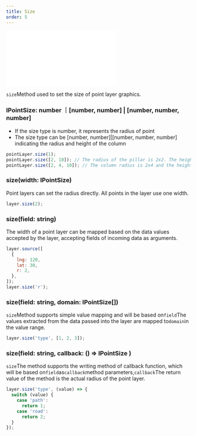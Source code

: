 ```yaml
---
title: Size
order: 5
---
```


<embed src="@/docs/api/common/style.md"></embed>

`size`Method used to set the size of point layer graphics.

### IPointSize: number ｜\[number, number] | \[number, number, number]

* If the size type is number, it represents the radius of point
* The size type can be \[number, number]|\[number, number, number] indicating the radius and height of the column

```javascript
pointLayer.size(1);
pointLayer.size([2, 10]); // The radius of the pillar is 2x2. The height is 10
pointLayer.size([2, 4, 10]); // The column radius is 2x4 and the height is 10
```

### size(width: IPointSize)

Point layers can set the radius directly. All points in the layer use one width.

```js
layer.size(2);
```

### size(field: string)

The width of a point layer can be mapped based on the data values ​​accepted by the layer, accepting fields of incoming data as arguments.

```js
layer.source([
  {
    lng: 120,
    lat: 30,
    r: 2,
  },
]);
layer.size('r');
```

### size(field: string, domain: IPointSize\[])

`size`Method supports simple value mapping and will be based on`field`The values ​​extracted from the data passed into the layer are mapped to`domain`in the value range.

```js
layer.size('type', [1, 2, 3]);
```

### size(field: string, callback: () => IPointSize )

`size`The method supports the writing method of callback function, which will be based on`field`as`callback`method parameters,`callback`The return value of the method is the actual radius of the point layer.

```js
layer.size('type', (value) => {
  switch (value) {
    case 'path':
      return 1;
    case 'road':
      return 2;
  }
});
```
